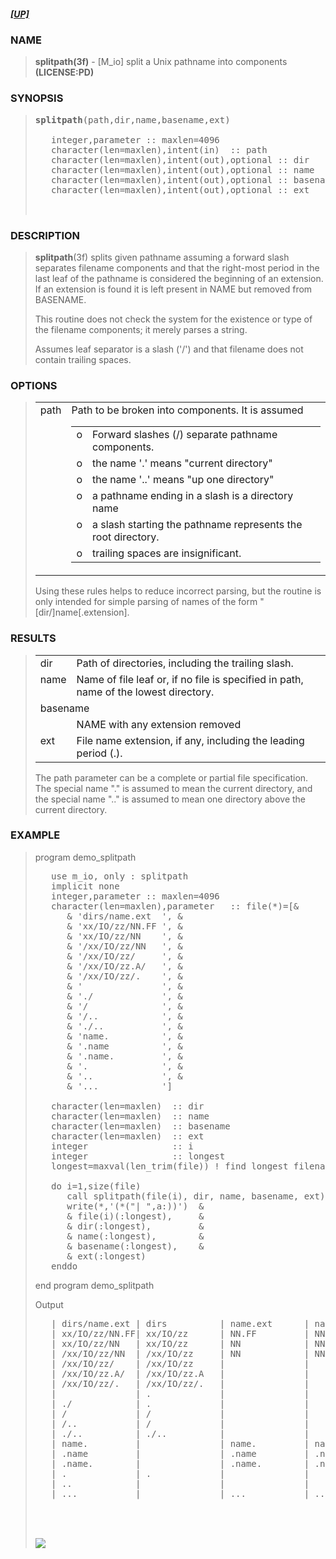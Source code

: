<?
<body>
  <a name="top" id="top"></a>
  <h5><a href="download.html">[UP]</a></h5>
  <div id="Container">
    <div id="Content">
      <div class="c41">
      </div><a name="0"></a>
      <h3><a name="0">NAME</a></h3>
      <blockquote>
        <b>splitpath(3f)</b> - [M_io] split a Unix pathname into components <b>(LICENSE:PD)</b>
      </blockquote><a name="contents" id="contents"></a>
      <h3><a name="8">SYNOPSIS</a></h3>
      <blockquote>
        <pre>
<b>splitpath</b>(path,dir,name,basename,ext)
<br />   integer,parameter :: maxlen=4096
   character(len=maxlen),intent(in)  :: path
   character(len=maxlen),intent(out),optional :: dir
   character(len=maxlen),intent(out),optional :: name
   character(len=maxlen),intent(out),optional :: basename
   character(len=maxlen),intent(out),optional :: ext
<br />
</pre>
      </blockquote><a name="2"></a>
      <h3><a name="2">DESCRIPTION</a></h3>
      <blockquote>
        <b>splitpath</b>(3f) splits given pathname assuming a forward slash separates filename components and that the right-most period in the last leaf of
        the pathname is considered the beginning of an extension. If an extension is found it is left present in NAME but removed from BASENAME.
        <p>This routine does not check the system for the existence or type of the filename components; it merely parses a string.</p>
        <p>Assumes leaf separator is a slash ('/') and that filename does not contain trailing spaces.</p>
      </blockquote><a name="3"></a>
      <h3><a name="3">OPTIONS</a></h3>
      <blockquote>
        <table cellpadding="3">
          <tr valign="top">
            <td class="c42" width="6%" nowrap="nowrap">path</td>
            <td valign="bottom">
              Path to be broken into components. It is assumed
              <table width="100%" cellpadding="3">
                <!-- tsb: Path to be broken into components. It is assumed
 -->
                <tr valign="top">
                  <td width="3%">o</td>
                  <td>Forward slashes (/) separate pathname components.</td>
                </tr>
                <tr valign="top">
                  <td width="3%">o</td>
                  <td>the name '.' means "current directory"</td>
                </tr>
                <tr valign="top">
                  <td width="3%">o</td>
                  <td>the name '..' means "up one directory"</td>
                </tr>
                <tr valign="top">
                  <td width="3%">o</td>
                  <td>a pathname ending in a slash is a directory name</td>
                </tr>
                <tr valign="top">
                  <td width="3%">o</td>
                  <td>a slash starting the pathname represents the root directory.</td>
                </tr>
                <tr valign="top">
                  <td width="3%">o</td>
                  <td>trailing spaces are insignificant.</td>
                </tr>
              </table><!-- .PP -->
            </td>
          </tr>
        </table>Using these rules helps to reduce incorrect parsing, but the routine is only intended for simple parsing of names of the form
        "[dir/]name[.extension].
      </blockquote><a name="4"></a>
      <h3><a name="4">RESULTS</a></h3>
      <blockquote>
        <table cellpadding="3">
          <tr valign="top">
            <td class="c42" width="6%" nowrap="nowrap">dir</td>
            <td valign="bottom">Path of directories, including the trailing slash.</td>
          </tr>
          <tr valign="top">
            <td class="c42" width="6%" nowrap="nowrap">name</td>
            <td valign="bottom">Name of file leaf or, if no file is specified in path, name of the lowest directory.</td>
          </tr>
          <tr valign="top">
            <td class="c42" colspan="2">basename</td>
          </tr>
          <tr valign="top">
            <td width="6%"></td>
            <td>NAME with any extension removed</td>
          </tr>
          <tr valign="top">
            <td class="c42" width="6%" nowrap="nowrap">ext</td>
            <td valign="bottom">File name extension, if any, including the leading period (.).</td>
          </tr>
        </table>The path parameter can be a complete or partial file specification. The special name "." is assumed to mean the current directory, and the
        special name ".." is assumed to mean one directory above the current directory.
      </blockquote><a name="5"></a>
      <h3><a name="5">EXAMPLE</a></h3>
      <blockquote>
        program demo_splitpath
        <pre>
   use m_io, only : splitpath
   implicit none
   integer,parameter :: maxlen=4096
   character(len=maxlen),parameter   :: file(*)=[&amp;
      &amp; 'dirs/name.ext  ', &amp;
      &amp; 'xx/IO/zz/NN.FF ', &amp;
      &amp; 'xx/IO/zz/NN    ', &amp;
      &amp; '/xx/IO/zz/NN   ', &amp;
      &amp; '/xx/IO/zz/     ', &amp;
      &amp; '/xx/IO/zz.A/   ', &amp;
      &amp; '/xx/IO/zz/.    ', &amp;
      &amp; '               ', &amp;
      &amp; './             ', &amp;
      &amp; '/              ', &amp;
      &amp; '/..            ', &amp;
      &amp; './..           ', &amp;
      &amp; 'name.          ', &amp;
      &amp; '.name          ', &amp;
      &amp; '.name.         ', &amp;
      &amp; '.              ', &amp;
      &amp; '..             ', &amp;
      &amp; '...            ']
<br />   character(len=maxlen)  :: dir
   character(len=maxlen)  :: name
   character(len=maxlen)  :: basename
   character(len=maxlen)  :: ext
   integer                :: i
   integer                :: longest
   longest=maxval(len_trim(file)) ! find longest filename
<br />   do i=1,size(file)
      call splitpath(file(i), dir, name, basename, ext)
      write(*,'(*("| ",a:))')  &amp;
      &amp; file(i)(:longest),     &amp;
      &amp; dir(:longest),         &amp;
      &amp; name(:longest),        &amp;
      &amp; basename(:longest),    &amp;
      &amp; ext(:longest)
   enddo
</pre>end program demo_splitpath
        <p>Output</p>
        <pre>
   | dirs/name.ext | dirs          | name.ext      | name          | .ext
   | xx/IO/zz/NN.FF| xx/IO/zz      | NN.FF         | NN            | .FF
   | xx/IO/zz/NN   | xx/IO/zz      | NN            | NN            |
   | /xx/IO/zz/NN  | /xx/IO/zz     | NN            | NN            |
   | /xx/IO/zz/    | /xx/IO/zz     |               |               |
   | /xx/IO/zz.A/  | /xx/IO/zz.A   |               |               |
   | /xx/IO/zz/.   | /xx/IO/zz/.   |               |               |
   |               | .             |               |               |
   | ./            | .             |               |               |
   | /             | /             |               |               |
   | /..           | /             |               |               |
   | ./..          | ./..          |               |               |
   | name.         |               | name.         | name          | .
   | .name         |               | .name         | .name         |
   | .name.        |               | .name.        | .name         | .
   | .             | .             |               |               |
   | ..            |               |               |               |
   | ...           |               | ...           | ..            | .
<br />
</pre>
      <br />
      <div class="c41"><img src="images/splitpath.3m_io.gif" /></div>
    </div>
  </div>
</body>
